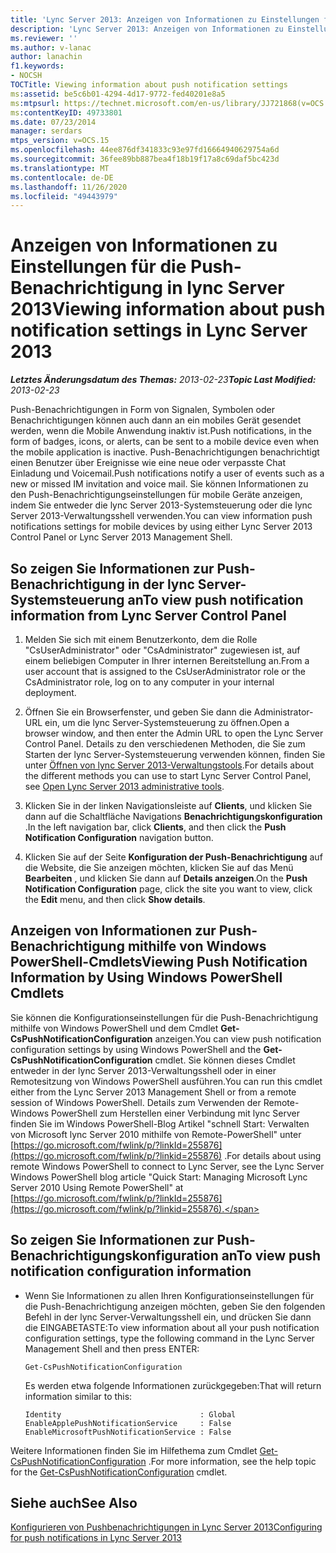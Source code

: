 ```yaml
---
title: 'Lync Server 2013: Anzeigen von Informationen zu Einstellungen für die Push-Benachrichtigung'
description: 'Lync Server 2013: Anzeigen von Informationen zu Einstellungen für die Push-Benachrichtigung.'
ms.reviewer: ''
ms.author: v-lanac
author: lanachin
f1.keywords:
- NOCSH
TOCTitle: Viewing information about push notification settings
ms:assetid: be5c6b01-4294-4d17-9772-fed40201e8a5
ms:mtpsurl: https://technet.microsoft.com/en-us/library/JJ721868(v=OCS.15)
ms:contentKeyID: 49733801
ms.date: 07/23/2014
manager: serdars
mtps_version: v=OCS.15
ms.openlocfilehash: 44ee876df341833c93e97fd16664940629754a6d
ms.sourcegitcommit: 36fee89bb887bea4f18b19f17a8c69daf5bc423d
ms.translationtype: MT
ms.contentlocale: de-DE
ms.lasthandoff: 11/26/2020
ms.locfileid: "49443979"
---
```

# <a name="viewing-information-about-push-notification-settings-in-lync-server-2013"></a><span data-ttu-id="4e617-103">Anzeigen von Informationen zu Einstellungen für die Push-Benachrichtigung in lync Server 2013</span><span class="sxs-lookup"><span data-stu-id="4e617-103">Viewing information about push notification settings in Lync Server 2013</span></span>

<div data-xmlns="http://www.w3.org/1999/xhtml">

<div class="topic" data-xmlns="http://www.w3.org/1999/xhtml" data-msxsl="urn:schemas-microsoft-com:xslt" data-cs="https://msdn.microsoft.com/">

<div data-asp="https://msdn2.microsoft.com/asp">



</div>

<div id="mainSection">

<div id="mainBody"><span data-ttu-id="4e617-104">

<span> </span></span><span class="sxs-lookup"><span data-stu-id="4e617-104">

<span> </span></span></span>

<span data-ttu-id="4e617-105">_**Letztes Änderungsdatum des Themas:** 2013-02-23_</span><span class="sxs-lookup"><span data-stu-id="4e617-105">_**Topic Last Modified:** 2013-02-23_</span></span>

<span data-ttu-id="4e617-106">Push-Benachrichtigungen in Form von Signalen, Symbolen oder Benachrichtigungen können auch dann an ein mobiles Gerät gesendet werden, wenn die Mobile Anwendung inaktiv ist.</span><span class="sxs-lookup"><span data-stu-id="4e617-106">Push notifications, in the form of badges, icons, or alerts, can be sent to a mobile device even when the mobile application is inactive.</span></span> <span data-ttu-id="4e617-107">Push-Benachrichtigungen benachrichtigt einen Benutzer über Ereignisse wie eine neue oder verpasste Chat Einladung und Voicemail.</span><span class="sxs-lookup"><span data-stu-id="4e617-107">Push notifications notify a user of events such as a new or missed IM invitation and voice mail.</span></span> <span data-ttu-id="4e617-108">Sie können Informationen zu den Push-Benachrichtigungseinstellungen für mobile Geräte anzeigen, indem Sie entweder die lync Server 2013-Systemsteuerung oder die lync Server 2013-Verwaltungsshell verwenden.</span><span class="sxs-lookup"><span data-stu-id="4e617-108">You can view information push notifications settings for mobile devices by using either Lync Server 2013 Control Panel or Lync Server 2013 Management Shell.</span></span>

<div>

## <a name="to-view-push-notification-information-from-lync-server-control-panel"></a><span data-ttu-id="4e617-109">So zeigen Sie Informationen zur Push-Benachrichtigung in der lync Server-Systemsteuerung an</span><span class="sxs-lookup"><span data-stu-id="4e617-109">To view push notification information from Lync Server Control Panel</span></span>

1.  <span data-ttu-id="4e617-110">Melden Sie sich mit einem Benutzerkonto, dem die Rolle "CsUserAdministrator" oder "CsAdministrator" zugewiesen ist, auf einem beliebigen Computer in Ihrer internen Bereitstellung an.</span><span class="sxs-lookup"><span data-stu-id="4e617-110">From a user account that is assigned to the CsUserAdministrator role or the CsAdministrator role, log on to any computer in your internal deployment.</span></span>

2.  <span data-ttu-id="4e617-111">Öffnen Sie ein Browserfenster, und geben Sie dann die Administrator-URL ein, um die lync Server-Systemsteuerung zu öffnen.</span><span class="sxs-lookup"><span data-stu-id="4e617-111">Open a browser window, and then enter the Admin URL to open the Lync Server Control Panel.</span></span> <span data-ttu-id="4e617-112">Details zu den verschiedenen Methoden, die Sie zum Starten der lync Server-Systemsteuerung verwenden können, finden Sie unter [Öffnen von lync Server 2013-Verwaltungstools](lync-server-2013-open-lync-server-administrative-tools.md).</span><span class="sxs-lookup"><span data-stu-id="4e617-112">For details about the different methods you can use to start Lync Server Control Panel, see [Open Lync Server 2013 administrative tools](lync-server-2013-open-lync-server-administrative-tools.md).</span></span>

3.  <span data-ttu-id="4e617-113">Klicken Sie in der linken Navigationsleiste auf **Clients**, und klicken Sie dann auf die Schaltfläche Navigations **Benachrichtigungskonfiguration** .</span><span class="sxs-lookup"><span data-stu-id="4e617-113">In the left navigation bar, click **Clients**, and then click the **Push Notification Configuration** navigation button.</span></span>

4.  <span data-ttu-id="4e617-114">Klicken Sie auf der Seite **Konfiguration der Push-Benachrichtigung** auf die Website, die Sie anzeigen möchten, klicken Sie auf das Menü **Bearbeiten** , und klicken Sie dann auf **Details anzeigen**.</span><span class="sxs-lookup"><span data-stu-id="4e617-114">On the **Push Notification Configuration** page, click the site you want to view, click the **Edit** menu, and then click **Show details**.</span></span>

</div>

<div>

## <a name="viewing-push-notification-information-by-using-windows-powershell-cmdlets"></a><span data-ttu-id="4e617-115">Anzeigen von Informationen zur Push-Benachrichtigung mithilfe von Windows PowerShell-Cmdlets</span><span class="sxs-lookup"><span data-stu-id="4e617-115">Viewing Push Notification Information by Using Windows PowerShell Cmdlets</span></span>

<span data-ttu-id="4e617-116">Sie können die Konfigurationseinstellungen für die Push-Benachrichtigung mithilfe von Windows PowerShell und dem Cmdlet **Get-CsPushNotificationConfiguration** anzeigen.</span><span class="sxs-lookup"><span data-stu-id="4e617-116">You can view push notification configuration settings by using Windows PowerShell and the **Get-CsPushNotificationConfiguration** cmdlet.</span></span> <span data-ttu-id="4e617-117">Sie können dieses Cmdlet entweder in der lync Server 2013-Verwaltungsshell oder in einer Remotesitzung von Windows PowerShell ausführen.</span><span class="sxs-lookup"><span data-stu-id="4e617-117">You can run this cmdlet either from the Lync Server 2013 Management Shell or from a remote session of Windows PowerShell.</span></span> <span data-ttu-id="4e617-118">Details zum Verwenden der Remote-Windows PowerShell zum Herstellen einer Verbindung mit lync Server finden Sie im Windows PowerShell-Blog Artikel "schnell Start: Verwalten von Microsoft lync Server 2010 mithilfe von Remote-PowerShell" unter [https://go.microsoft.com/fwlink/p/?linkId=255876](https://go.microsoft.com/fwlink/p/?linkid=255876) .</span><span class="sxs-lookup"><span data-stu-id="4e617-118">For details about using remote Windows PowerShell to connect to Lync Server, see the Lync Server Windows PowerShell blog article "Quick Start: Managing Microsoft Lync Server 2010 Using Remote PowerShell" at [https://go.microsoft.com/fwlink/p/?linkId=255876](https://go.microsoft.com/fwlink/p/?linkid=255876).</span></span>

<div>

## <a name="to-view-push-notification-configuration-information"></a><span data-ttu-id="4e617-119">So zeigen Sie Informationen zur Push-Benachrichtigungskonfiguration an</span><span class="sxs-lookup"><span data-stu-id="4e617-119">To view push notification configuration information</span></span>

  - <span data-ttu-id="4e617-120">Wenn Sie Informationen zu allen Ihren Konfigurationseinstellungen für die Push-Benachrichtigung anzeigen möchten, geben Sie den folgenden Befehl in der lync Server-Verwaltungsshell ein, und drücken Sie dann die EINGABETASTE:</span><span class="sxs-lookup"><span data-stu-id="4e617-120">To view information about all your push notification configuration settings, type the following command in the Lync Server Management Shell and then press ENTER:</span></span>
    
        Get-CsPushNotificationConfiguration
    
    <span data-ttu-id="4e617-121">Es werden etwa folgende Informationen zurückgegeben:</span><span class="sxs-lookup"><span data-stu-id="4e617-121">That will return information similar to this:</span></span>
    
        Identity                               : Global
        EnableApplePushNotificationService     : False
        EnableMicrosoftPushNotificationService : False

</div>

<span data-ttu-id="4e617-122">Weitere Informationen finden Sie im Hilfethema zum Cmdlet [Get-CsPushNotificationConfiguration](https://docs.microsoft.com/powershell/module/skype/Get-CsPushNotificationConfiguration) .</span><span class="sxs-lookup"><span data-stu-id="4e617-122">For more information, see the help topic for the [Get-CsPushNotificationConfiguration](https://docs.microsoft.com/powershell/module/skype/Get-CsPushNotificationConfiguration) cmdlet.</span></span>

</div>

<div>

## <a name="see-also"></a><span data-ttu-id="4e617-123">Siehe auch</span><span class="sxs-lookup"><span data-stu-id="4e617-123">See Also</span></span>


[<span data-ttu-id="4e617-124">Konfigurieren von Pushbenachrichtigungen in Lync Server 2013</span><span class="sxs-lookup"><span data-stu-id="4e617-124">Configuring for push notifications in Lync Server 2013</span></span>](lync-server-2013-configuring-for-push-notifications.md)  
  

<span data-ttu-id="4e617-125"></div>

</div>

<span> </span>

</div>

</div>

</span><span class="sxs-lookup"><span data-stu-id="4e617-125"></div>

</div>

<span> </span>

</div>

</div>

</span></span></div>

